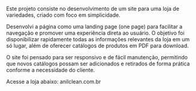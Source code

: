 Este projeto consiste no desenvolvimento de um site para uma loja de variedades, criado com foco em simplicidade. 

Desenvolvi a página como uma landing page (one page) para facilitar a navegação e promover uma experiência direta ao usuário. O objetivo foi disponibilizar rapidamente todas as informações relevantes da loja em um só lugar, além de oferecer catálogos de produtos em PDF para download. 

O site foi pensado para ser responsivo e de fácil manutenção, permitindo que novos catálogos possam ser adicionados e retirados de forma prática conforme a necessidade do cliente. 

Acesse a loja abaixo:
anilclean.com.br